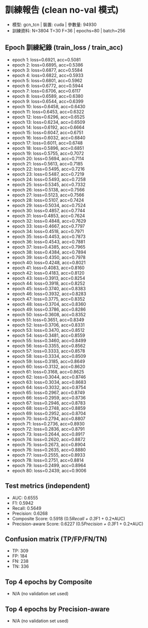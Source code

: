 # 訓練報告 (clean no-val 模式)
- 模型: gcn_tcn | 裝置: cuda | 參數量: 94930
- 訓練資料: N=3804 T=30 F=36 | epochs=80 | batch=256
## Epoch 訓練紀錄 (train_loss / train_acc)
- epoch 1: loss=0.6921, acc=0.5081
- epoch 2: loss=0.6895, acc=0.5386
- epoch 3: loss=0.6877, acc=0.5584
- epoch 4: loss=0.6822, acc=0.5933
- epoch 5: loss=0.6801, acc=0.5962
- epoch 6: loss=0.6772, acc=0.5944
- epoch 7: loss=0.6706, acc=0.6117
- epoch 8: loss=0.6589, acc=0.6380
- epoch 9: loss=0.6544, acc=0.6399
- epoch 10: loss=0.6458, acc=0.6430
- epoch 11: loss=0.6453, acc=0.6322
- epoch 12: loss=0.6296, acc=0.6525
- epoch 13: loss=0.6234, acc=0.6509
- epoch 14: loss=0.6192, acc=0.6664
- epoch 15: loss=0.6047, acc=0.6751
- epoch 16: loss=0.6032, acc=0.6840
- epoch 17: loss=0.6011, acc=0.6748
- epoch 18: loss=0.5896, acc=0.6851
- epoch 19: loss=0.5755, acc=0.7072
- epoch 20: loss=0.5694, acc=0.7114
- epoch 21: loss=0.5613, acc=0.7185
- epoch 22: loss=0.5495, acc=0.7216
- epoch 23: loss=0.5487, acc=0.7219
- epoch 24: loss=0.5493, acc=0.7258
- epoch 25: loss=0.5345, acc=0.7332
- epoch 26: loss=0.5138, acc=0.7566
- epoch 27: loss=0.5123, acc=0.7566
- epoch 28: loss=0.5107, acc=0.7424
- epoch 29: loss=0.5034, acc=0.7524
- epoch 30: loss=0.4857, acc=0.7744
- epoch 31: loss=0.4853, acc=0.7624
- epoch 32: loss=0.4848, acc=0.7629
- epoch 33: loss=0.4667, acc=0.7797
- epoch 34: loss=0.4518, acc=0.7971
- epoch 35: loss=0.4453, acc=0.7873
- epoch 36: loss=0.4543, acc=0.7881
- epoch 37: loss=0.4385, acc=0.7965
- epoch 38: loss=0.4384, acc=0.7894
- epoch 39: loss=0.4350, acc=0.7978
- epoch 40: loss=0.4248, acc=0.8021
- epoch 41: loss=0.4083, acc=0.8160
- epoch 42: loss=0.4183, acc=0.8120
- epoch 43: loss=0.3913, acc=0.8254
- epoch 44: loss=0.3918, acc=0.8252
- epoch 45: loss=0.3740, acc=0.8383
- epoch 46: loss=0.3932, acc=0.8283
- epoch 47: loss=0.3775, acc=0.8352
- epoch 48: loss=0.3704, acc=0.8360
- epoch 49: loss=0.3786, acc=0.8286
- epoch 50: loss=0.3608, acc=0.8352
- epoch 51: loss=0.3651, acc=0.8349
- epoch 52: loss=0.3706, acc=0.8331
- epoch 53: loss=0.3470, acc=0.8512
- epoch 54: loss=0.3481, acc=0.8559
- epoch 55: loss=0.3460, acc=0.8499
- epoch 56: loss=0.3355, acc=0.8562
- epoch 57: loss=0.3333, acc=0.8578
- epoch 58: loss=0.3334, acc=0.8509
- epoch 59: loss=0.3185, acc=0.8649
- epoch 60: loss=0.3132, acc=0.8620
- epoch 61: loss=0.3168, acc=0.8625
- epoch 62: loss=0.3044, acc=0.8746
- epoch 63: loss=0.3034, acc=0.8683
- epoch 64: loss=0.3032, acc=0.8754
- epoch 65: loss=0.2967, acc=0.8749
- epoch 66: loss=0.2959, acc=0.8736
- epoch 67: loss=0.2946, acc=0.8783
- epoch 68: loss=0.2748, acc=0.8859
- epoch 69: loss=0.2952, acc=0.8704
- epoch 70: loss=0.2794, acc=0.8807
- epoch 71: loss=0.2736, acc=0.8930
- epoch 72: loss=0.2836, acc=0.8791
- epoch 73: loss=0.2644, acc=0.8917
- epoch 74: loss=0.2620, acc=0.8872
- epoch 75: loss=0.2673, acc=0.8904
- epoch 76: loss=0.2635, acc=0.8880
- epoch 77: loss=0.2555, acc=0.8933
- epoch 78: loss=0.2751, acc=0.8814
- epoch 79: loss=0.2499, acc=0.8964
- epoch 80: loss=0.2439, acc=0.9006

## Test metrics (independent)
- AUC: 0.6555
- F1: 0.5942
- Recall: 0.5649
- Precision: 0.6268
- Composite Score: 0.5918 (0.5*Recall + 0.3*F1 + 0.2*AUC)
- Precision-aware Score: 0.6227 (0.5*Precision + 0.3*F1 + 0.2*AUC)
## Confusion matrix (TP/FP/FN/TN)
- TP: 309
- FP: 184
- FN: 238
- TN: 336

## Top 4 epochs by Composite
- N/A (no validation set used)

## Top 4 epochs by Precision-aware
- N/A (no validation set used)
